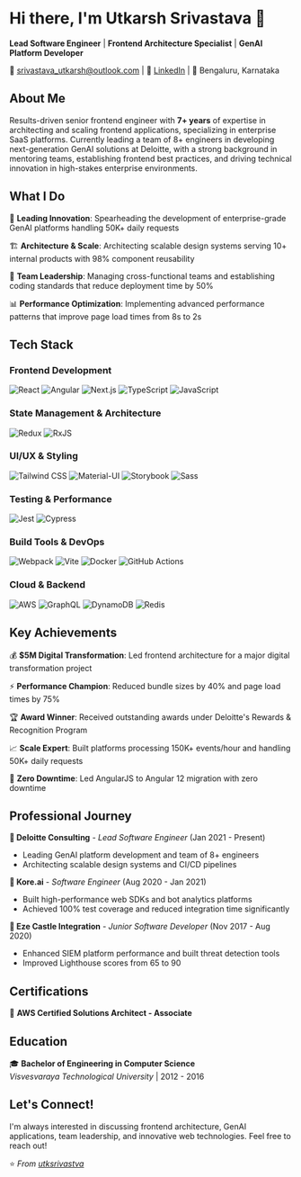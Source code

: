 # Hi there, I'm Utkarsh Srivastava 👋

**Lead Software Engineer** | **Frontend Architecture Specialist** | **GenAI Platform Developer**

📧 srivastava_utkarsh@outlook.com | 💼 [LinkedIn](https://linkedin.com/in/utkarsh-srivastava) | 📍 Bengaluru, Karnataka

## About Me

Results-driven senior frontend engineer with **7+ years** of expertise in architecting and scaling frontend applications, specializing in enterprise SaaS platforms. Currently leading a team of 8+ engineers in developing next-generation GenAI solutions at Deloitte, with a strong background in mentoring teams, establishing frontend best practices, and driving technical innovation in high-stakes enterprise environments.

## What I Do

🚀 **Leading Innovation**: Spearheading the development of enterprise-grade GenAI platforms handling 50K+ daily requests

🏗️ **Architecture & Scale**: Architecting scalable design systems serving 10+ internal products with 98% component reusability

👥 **Team Leadership**: Managing cross-functional teams and establishing coding standards that reduce deployment time by 50%

📊 **Performance Optimization**: Implementing advanced performance patterns that improve page load times from 8s to 2s

## Tech Stack

### Frontend Development
![React](https://img.shields.io/badge/-React-61DAFB?style=flat-square&logo=react&logoColor=black)
![Angular](https://img.shields.io/badge/-Angular-DD0031?style=flat-square&logo=angular&logoColor=white)
![Next.js](https://img.shields.io/badge/-Next.js-000000?style=flat-square&logo=next.js&logoColor=white)
![TypeScript](https://img.shields.io/badge/-TypeScript-3178C6?style=flat-square&logo=typescript&logoColor=white)
![JavaScript](https://img.shields.io/badge/-JavaScript-F7DF1E?style=flat-square&logo=javascript&logoColor=black)

### State Management & Architecture
![Redux](https://img.shields.io/badge/-Redux-764ABC?style=flat-square&logo=redux&logoColor=white)
![RxJS](https://img.shields.io/badge/-RxJS-B7178C?style=flat-square&logo=reactivex&logoColor=white)

### UI/UX & Styling
![Tailwind CSS](https://img.shields.io/badge/-Tailwind_CSS-38B2AC?style=flat-square&logo=tailwind-css&logoColor=white)
![Material-UI](https://img.shields.io/badge/-Material_UI-0081CB?style=flat-square&logo=material-ui&logoColor=white)
![Storybook](https://img.shields.io/badge/-Storybook-FF4785?style=flat-square&logo=storybook&logoColor=white)
![Sass](https://img.shields.io/badge/-Sass-CC6699?style=flat-square&logo=sass&logoColor=white)

### Testing & Performance
![Jest](https://img.shields.io/badge/-Jest-C21325?style=flat-square&logo=jest&logoColor=white)
![Cypress](https://img.shields.io/badge/-Cypress-17202C?style=flat-square&logo=cypress&logoColor=white)

### Build Tools & DevOps
![Webpack](https://img.shields.io/badge/-Webpack-8DD6F9?style=flat-square&logo=webpack&logoColor=black)
![Vite](https://img.shields.io/badge/-Vite-646CFF?style=flat-square&logo=vite&logoColor=white)
![Docker](https://img.shields.io/badge/-Docker-2496ED?style=flat-square&logo=docker&logoColor=white)
![GitHub Actions](https://img.shields.io/badge/-GitHub_Actions-2088FF?style=flat-square&logo=github-actions&logoColor=white)

### Cloud & Backend
![AWS](https://img.shields.io/badge/-AWS-232F3E?style=flat-square&logo=amazon-aws&logoColor=white)
![GraphQL](https://img.shields.io/badge/-GraphQL-E10098?style=flat-square&logo=graphql&logoColor=white)
![DynamoDB](https://img.shields.io/badge/-DynamoDB-4053D6?style=flat-square&logo=amazon-dynamodb&logoColor=white)
![Redis](https://img.shields.io/badge/-Redis-DC382D?style=flat-square&logo=redis&logoColor=white)

## Key Achievements

💰 **$5M Digital Transformation**: Led frontend architecture for a major digital transformation project

⚡ **Performance Champion**: Reduced bundle sizes by 40% and page load times by 75%

🏆 **Award Winner**: Received outstanding awards under Deloitte's Rewards & Recognition Program

📈 **Scale Expert**: Built platforms processing 150K+ events/hour and handling 50K+ daily requests

🎯 **Zero Downtime**: Led AngularJS to Angular 12 migration with zero downtime

## Professional Journey

**🔹 Deloitte Consulting** - *Lead Software Engineer* (Jan 2021 - Present)
- Leading GenAI platform development and team of 8+ engineers
- Architecting scalable design systems and CI/CD pipelines

**🔹 Kore.ai** - *Software Engineer* (Aug 2020 - Jan 2021)
- Built high-performance web SDKs and bot analytics platforms
- Achieved 100% test coverage and reduced integration time significantly

**🔹 Eze Castle Integration** - *Junior Software Developer* (Nov 2017 - Aug 2020)
- Enhanced SIEM platform performance and built threat detection tools
- Improved Lighthouse scores from 65 to 90

## Certifications

🏅 **AWS Certified Solutions Architect - Associate**

## Education

🎓 **Bachelor of Engineering in Computer Science**  
*Visvesvaraya Technological University* | 2012 - 2016

## Let's Connect!

I'm always interested in discussing frontend architecture, GenAI applications, team leadership, and innovative web technologies. Feel free to reach out!

⭐️ *From [utksrivastva](https://github.com/utksrivastva)*
